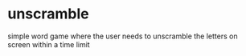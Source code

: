 # unscramble
simple word game where the user needs to unscramble the letters on screen within a time limit
